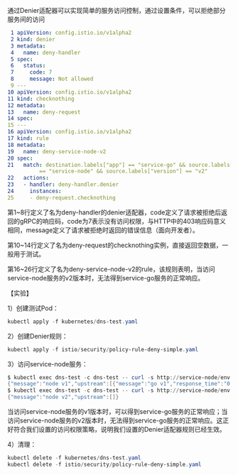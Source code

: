 通过Denier适配器可以实现简单的服务访问控制，通过设置条件，可以拒绝部分服务间的访问

```yaml
 1 apiVersion: config.istio.io/v1alpha2
 2 kind: denier
 3 metadata:
 4   name: deny-handler
 5 spec:
 6   status:
 7     code: 7
 8     message: Not allowed
 9 ---
10 apiVersion: config.istio.io/v1alpha2
11 kind: checknothing
12 metadata:
13   name: deny-request
14 spec:
15 ---
16 apiVersion: config.istio.io/v1alpha2
17 kind: rule
18 metadata:
19   name: deny-service-node-v2
20 spec:
21   match: destination.labels["app"] == "service-go" && source.labels["app"]
          == "service-node" && source.labels["version"] == "v2"
22   actions:
23   - handler: deny-handler.denier
24     instances:
25     - deny-request.checknothing
```
第1~8行定义了名为deny-handler的denier适配器，code定义了请求被拒绝后返回的gRPC的响应码，code为7表示没有访问权限，与HTTP中的403响应码意义相同，message定义了请求被拒绝时返回的错误信息（面向开发者）。

第10~14行定义了名为deny-request的checknothing实例，直接返回空数据，一般用于测试。

第16~26行定义了名为deny-service-node-v2的rule，该规则表明，当访问service-node服务的v2版本时，无法得到service-go服务的正常响应。

【实验】

1）创建测试Pod：

```powershell
kubectl apply -f kubernetes/dns-test.yaml
```

2）创建Denier规则：

```powershell
kubectl apply -f istio/security/policy-rule-deny-simple.yaml
```

3）访问service-node服务：

```powershell
$ kubectl exec dns-test -c dns-test -- curl -s http://service-node/env
{"message":"node v1","upstream":[{"message":"go v1","response_time":"0.50"}]}
$ kubectl exec dns-test -c dns-test -- curl -s http://service-node/env
{"message":"node v2","upstream":[]}
```

当访问service-node服务的v1版本时，可以得到service-go服务的正常响应；当访问service-node服务的v2版本时，无法得到service-go服务的正常响应。这正好符合我们设置的访问权限策略，说明我们设置的Denier适配器规则已经生效。

4）清理：

```powershell
kubectl delete -f kubernetes/dns-test.yaml
kubectl delete -f istio/security/policy-rule-deny-simple.yaml
```
